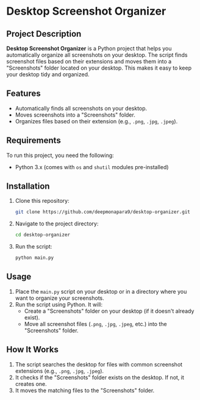 # Desktop Screenshot Organizer

## Project Description

**Desktop Screenshot Organizer** is a Python project that helps you automatically organize all screenshots on your desktop. The script finds screenshot files based on their extensions and moves them into a "Screenshots" folder located on your desktop. This makes it easy to keep your desktop tidy and organized.

## Features

- Automatically finds all screenshots on your desktop.
- Moves screenshots into a "Screenshots" folder.
- Organizes files based on their extension (e.g., `.png`, `.jpg`, `.jpeg`).

## Requirements

To run this project, you need the following:

- Python 3.x (comes with `os` and `shutil` modules pre-installed)

## Installation

1. Clone this repository:

    ```bash
    git clone https://github.com/deepmonapara9/desktop-organizer.git
    ```

2. Navigate to the project directory:

    ```bash
    cd desktop-organizer
    ```

3. Run the script:

    ```bash
    python main.py
    ```

## Usage

1. Place the `main.py` script on your desktop or in a directory where you want to organize your screenshots.
2. Run the script using Python. It will:
   - Create a "Screenshots" folder on your desktop (if it doesn't already exist).
   - Move all screenshot files (`.png`, `.jpg`, `.jpeg`, etc.) into the "Screenshots" folder.

## How It Works

1. The script searches the desktop for files with common screenshot extensions (e.g., `.png`, `.jpg`, `.jpeg`).
2. It checks if the "Screenshots" folder exists on the desktop. If not, it creates one.
3. It moves the matching files to the "Screenshots" folder.
